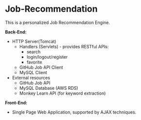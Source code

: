 # Job-Recommendation
 
This is a personalized Job Recommendation Engine.

**Back-End:**

- HTTP Server(Tomcat)
  - Handlers (Servlets) - provides RESTful APIs:
    - search
    - login/logout/register
    - favorite
  - GitHub Job API Client
  - MySQL Client
- External resources
  - GitHub Job API
  - MySQL Database (AWS RDS)
  - Monkey Learn API (for keyword extraction)

**Front-End:**

- Single Page Web Application, supported by AJAX techniques.

